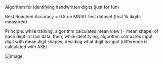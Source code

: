 Algorithm for identifying handwritten digits (just for fun)

Best Reached Accuracy = 0.8 on MNIST test dataset (first 1k digits measured)

Principle: while training, algorithm calculates mean view (= mean shape) of each digit in train data, then, while identifying, algorithm compares input digit with mean digit shapes, deciding what digit is input (difference is calculated with ASE)

![image](https://user-images.githubusercontent.com/62279777/119036417-63d62900-b9b9-11eb-85a0-d02293ba4f66.png)

